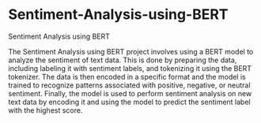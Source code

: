 # Sentiment-Analysis-using-BERT
Sentiment Analysis using BERT


The Sentiment Analysis using BERT project involves using a BERT model to analyze the sentiment of text data. This is done by preparing the data, including labeling it with sentiment labels, and tokenizing it using the BERT tokenizer. The data is then encoded in a specific format and the model is trained to recognize patterns associated with positive, negative, or neutral sentiment. Finally, the model is used to perform sentiment analysis on new text data by encoding it and using the model to predict the sentiment label with the highest score.
